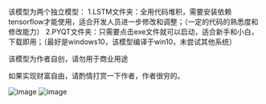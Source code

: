 该模型为两个独立模型：
1.LSTM文件夹：全用代码堆积，需要安装依赖tensorflow才能使用，适合开发人员进一步修改和调整；（一定的代码的熟悉度和修改能力）
2.PYQT文件夹：只需要点击exe文件就可以启动，适合新手和小白，下载即用；（最好是windows10，该模型编译于win10，未尝试其他系统）


该模型为作者自创，请勿用于商业用途

如果实现财富自由，请酌情打赏一下作者，作者很穷的。

 ![image](ef7421254938d28b324734b6d130eb1.jpg) 
 ![image](b541dae4f200847f33c04c25fdc3912.jpg)


